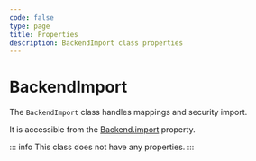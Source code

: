 ```yaml
---
code: false
type: page
title: Properties
description: BackendImport class properties
---
```


# BackendImport

The `BackendImport` class handles mappings and security import.

It is accessible from the [Backend.import](/core/2/framework/classes/backend/properties#import) property.

::: info
This class does not have any properties.
:::
